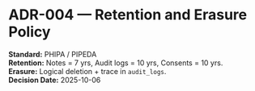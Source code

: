 # ADR-004 — Retention and Erasure Policy
**Standard:** PHIPA / PIPEDA  
**Retention:** Notes = 7 yrs, Audit logs = 10 yrs, Consents = 10 yrs.  
**Erasure:** Logical deletion + trace in `audit_logs`.  
**Decision Date:** 2025-10-06

